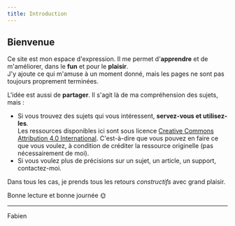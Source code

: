 ```yaml
---
title: Introduction
---
```


## Bienvenue

Ce site est mon espace d'expression. Il me permet d'**apprendre** et de m'améliorer, dans le **fun** et pour le **plaisir**.<br>
J'y ajoute ce qui m'amuse à un moment donné, mais les pages ne sont pas toujours proprement terminées.

L'idée est aussi de **partager**. Il s'agit là de ma compréhension des sujets, mais :

* Si vous trouvez des sujets qui vous intéressent, **servez-vous et utilisez-les**.<br>
  Les ressources disponibles ici sont sous licence [Creative Commons Attribution 4.0 International](https://creativecommons.org/licenses/by/4.0/deed.fr).
  C'est-à-dire que vous pouvez en faire ce que vous voulez, à condition de créditer la ressource originelle (pas nécessairement de moi).
* Si vous voulez plus de précisions sur un sujet, un article, un support, contactez-moi.

Dans tous les cas, je prends tous les retours _constructifs_ avec grand plaisir.

Bonne lecture et bonne journée 🌞

---

Fabien